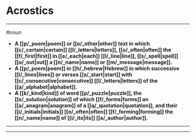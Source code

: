 # Acrostics
---
#noun
- **A [[p/_poem|poem]] or [[o/_other|other]] text in which [[c/_certain|certain]] [[l/_letters|letters]], [[o/_often|often]] the [[f/_first|first]] in [[e/_each|each]] [[l/_line|line]], [[s/_spell|spell]] [[o/_out|out]] a [[n/_name|name]] or [[m/_message|message]].**
- **A [[p/_poem|poem]] in [[h/_hebrew|Hebrew]] in which successive [[l/_lines|lines]] or verses [[s/_start|start]] with [[c/_consecutive|consecutive]] [[l/_letters|letters]] of the [[a/_alphabet|alphabet]].**
- **A [[k/_kind|kind]] of word [[p/_puzzle|puzzle]], the [[s/_solution|solution]] of which [[f/_forms|forms]] an [[a/_anagram|anagram]] of a [[q/_quotation|quotation]], and their [[i/_initials|initials]] [[o/_often|often]] [[f/_forming|forming]] the [[n/_name|name]] of [[i/_its|its]] [[a/_author|author]].**
---
---
